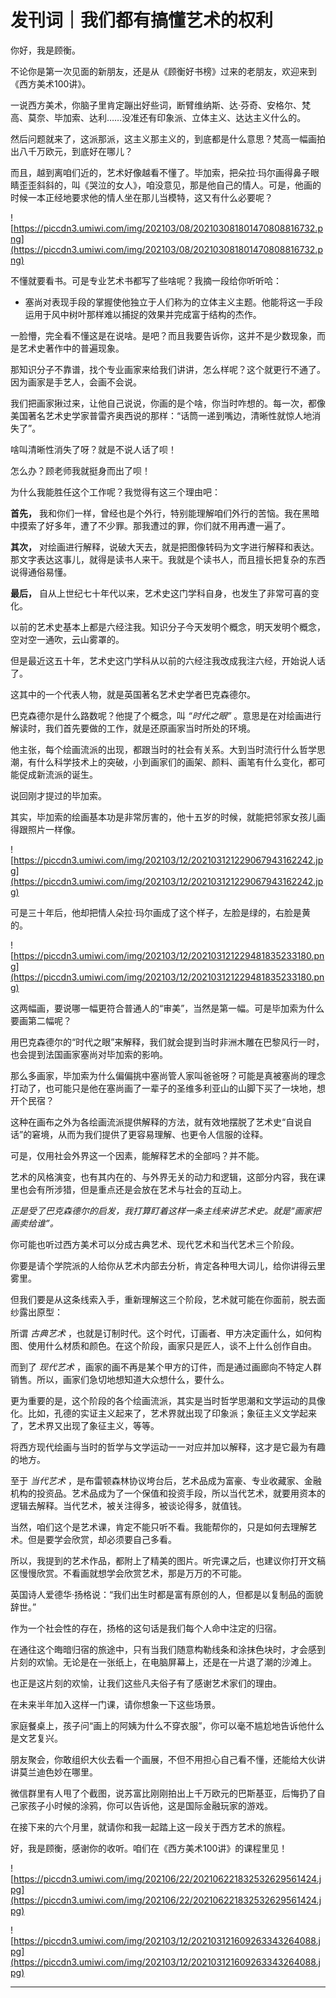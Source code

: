 # 发刊词｜我们都有搞懂艺术的权利

你好，我是顾衡。

不论你是第一次见面的新朋友，还是从《顾衡好书榜》过来的老朋友，欢迎来到《西方美术100讲》。

一说西方美术，你脑子里肯定蹦出好些词，断臂维纳斯、达·芬奇、安格尔、梵高、莫奈、毕加索、达利……没准还有印象派、立体主义、达达主义什么的。

然后问题就来了，这派那派，这主义那主义的，到底都是什么意思？梵高一幅画拍出八千万欧元，到底好在哪儿？

而且，越到离咱们近的，艺术好像越看不懂了。毕加索，把朵拉·玛尔画得鼻子眼睛歪歪斜斜的，叫《哭泣的女人》，咱没意见，那是他自己的情人。可是，他画的时候一本正经地要求他的情人坐在那儿当模特，这又有什么必要呢？

![https://piccdn3.umiwi.com/img/202103/08/202103081801470808816732.png](https://piccdn3.umiwi.com/img/202103/08/202103081801470808816732.png)

不懂就要看书。可是专业艺术书都写了些啥呢？我摘一段给你听听哈：

* 塞尚对表现手段的掌握使他独立于人们称为的立体主义主题。他能将这一手段运用于风中树叶那样难以捕捉的效果并完成富于结构的杰作。

一脸懵，完全看不懂这是在说啥。是吧？而且我要告诉你，这并不是少数现象，而是艺术史著作中的普遍现象。

那知识分子不靠谱，找个专业画家来给我们讲讲，怎么样呢？这个就更行不通了。因为画家是手艺人，会画不会说。

我们把画家揪过来，让他自己说说，你画的是个啥，你当时咋想的。每一次，都像美国著名艺术史学家普雷齐奥西说的那样：“话筒一递到嘴边，清晰性就惊人地消失了”。

啥叫清晰性消失了呀？就是不说人话了呗！

怎么办？顾老师我就挺身而出了呗！

为什么我能胜任这个工作呢？我觉得有这三个理由吧：

 **首先，** 我和你们一样，曾经也是个外行，特别能理解咱们外行的苦恼。我在黑暗中摸索了好多年，遭了不少罪。那我遭过的罪，你们就不用再遭一遍了。

 **其次，** 对绘画进行解释，说破大天去，就是把图像转码为文字进行解释和表达。那文字表达这事儿，就得是读书人来干。我就是个读书人，而且擅长把复杂的东西说得通俗易懂。

 **最后，** 自从上世纪七十年代以来，艺术史这门学科自身，也发生了非常可喜的变化。

以前的艺术史基本上都是六经注我。知识分子今天发明个概念，明天发明个概念，空对空一通吹，云山雾罩的。

但是最近这五十年，艺术史这门学科从以前的六经注我改成我注六经，开始说人话了。

这其中的一个代表人物，就是英国著名艺术史学者巴克森德尔。

巴克森德尔是什么路数呢？他提了个概念，叫 *“时代之眼”* 。意思是在对绘画进行解读时，我们首先要做的工作，就是还原画家当时所处的环境。

他主张，每个绘画流派的出现，都跟当时的社会有关系。大到当时流行什么哲学思潮，有什么科学技术上的突破，小到画家们的画架、颜料、画笔有什么变化，都可能促成新流派的诞生。

说回刚才提过的毕加索。

其实，毕加索的绘画基本功是非常厉害的，他十五岁的时候，就能把邻家女孩儿画得跟照片一样像。

![https://piccdn3.umiwi.com/img/202103/12/202103121229067943162242.jpg](https://piccdn3.umiwi.com/img/202103/12/202103121229067943162242.jpg)

可是三十年后，他却把情人朵拉·玛尔画成了这个样子，左脸是绿的，右脸是黄的。

![https://piccdn3.umiwi.com/img/202103/12/202103121229481835233180.png](https://piccdn3.umiwi.com/img/202103/12/202103121229481835233180.png)

这两幅画，要说哪一幅更符合普通人的“审美”，当然是第一幅。可是毕加索为什么要画第二幅呢？

用巴克森德尔的“时代之眼”来解释，我们就会提到当时非洲木雕在巴黎风行一时，也会提到法国画家塞尚对毕加索的影响。

那么多画家，毕加索为什么偏偏挑中塞尚管人家叫爸爸呀？可能是真被塞尚的理念打动了，也可能只是他在塞尚画了一辈子的圣维多利亚山的山脚下买了一块地，想开个民宿？

这种在画布之外为各绘画流派提供解释的方法，就有效地摆脱了艺术史“自说自话”的窘境，从而为我们提供了更容易理解、也更令人信服的诠释。

可是，仅用社会外界这一个因素，能解释艺术的全部吗？并不能。

艺术的风格演变，也有其内在的、与外界无关的动力和逻辑，这部分内容，我在课里也会有所涉猎，但是重点还是会放在艺术与社会的互动上。

 *正是受了巴克森德尔的启发，我打算盯着这样一条主线来讲艺术史。就是“画家把画卖给谁”。*

你可能也听过西方美术可以分成古典艺术、现代艺术和当代艺术三个阶段。

你要是请个学院派的人给你从艺术内部去分析，肯定各种甩大词儿，给你讲得云里雾里。

但我们要是从这条线索入手，重新理解这三个阶段，艺术就可能在你面前，脱去面纱露出原型：

所谓 *古典艺术* ，也就是订制时代。这个时代，订画者、甲方决定画什么，如何构图、使用什么材质和颜色。在这个阶段，画家只是匠人，谈不上什么创作自由。

而到了 *现代艺术* ，画家的画不再是某个甲方的订件，而是通过画廊向不特定人群销售。所以，画家们急切地想知道大众想什么，要什么。

更为重要的是，这个阶段的各个绘画流派，其实是当时哲学思潮和文学运动的具像化。比如，孔德的实证主义起来了，艺术界就出现了印象派；象征主义文学起来了，艺术界又出现了象征主义，等等。

将西方现代绘画与当时的哲学与文学运动一一对应并加以解释，这才是它最为有趣的地方。

至于 *当代艺术* ，是布雷顿森林协议垮台后，艺术品成为富豪、专业收藏家、金融机构的投资品。艺术品成为了一个保值和投资手段，所以当代艺术，就要用资本的逻辑去解释。当代艺术，被关注得多，被谈论得多，就值钱。

当然，咱们这个是艺术课，肯定不能只听不看。我能帮你的，只是如何去理解艺术。但是要学会欣赏，却必须要自己多看。

所以，我提到的艺术作品，都附上了精美的图片。听完课之后，也建议你打开文稿区慢慢欣赏。不看画就想学会欣赏艺术，那是万万的不可能。

英国诗人爱德华·扬格说：“我们出生时都是富有原创的人，但都是以复制品的面貌辞世。”

作为一个社会性的存在，扬格的这句话是我们每个人命中注定的归宿。

在通往这个晦暗归宿的旅途中，只有当我们随意构勒线条和涂抹色块时，才会感到片刻的欢愉。无论是在一张纸上，在电脑屏幕上，还是在一片退了潮的沙滩上。

也正是这片刻的欢愉，让我们这些凡夫俗子有了感谢艺术家们的理由。

在未来半年加入这样一门课，请你想象一下这些场景。

家庭餐桌上，孩子问“画上的阿姨为什么不穿衣服”，你可以毫不尴尬地告诉他什么是文艺复兴。

朋友聚会，你敢组织大伙去看一个画展，不但不用担心自己看不懂，还能给大伙讲讲莫兰迪色妙在哪里。

微信群里有人甩了个截图，说苏富比刚刚拍出上千万欧元的巴斯基亚，后悔扔了自己家孩子小时候的涂鸦，你可以告诉他，这是国际金融玩家的游戏。

在接下来的六个月里，就请你和我一起踏上这一段关于西方艺术的旅程。

好，我是顾衡，感谢你的收听。咱们在《西方美术100讲》的课程里见！

![https://piccdn3.umiwi.com/img/202106/22/202106221832532629561424.jpg](https://piccdn3.umiwi.com/img/202106/22/202106221832532629561424.jpg)

![https://piccdn3.umiwi.com/img/202103/12/202103121609263343264088.jpg](https://piccdn3.umiwi.com/img/202103/12/202103121609263343264088.jpg)

---
